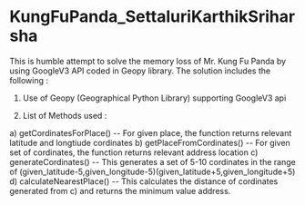 # KungFuPanda_SettaluriKarthikSriharsha
This is humble attempt to solve the memory loss of Mr. Kung Fu Panda by using GoogleV3 API coded in Geopy library. The solution includes the following :

1) Use of Geopy (Geographical Python Library) supporting GoogleV3 api

2) List of Methods used :

a) getCordinatesForPlace() -- 
For given place, the function returns relevant latitude and longtiude cordinates
b) getPlaceFromCordinates() -- 
For given set of cordinates, the function returns relevant address location
c) generateCordinates() -- 
This generates a set of 5-10 cordinates in the range of (given_latitude-5,given_longitude-5)(given_latitude+5,given_longitude+5)
d) calculateNearestPlace() -- 
This calculates the distance of cordinates generated from c) and returns the minimum value address.
